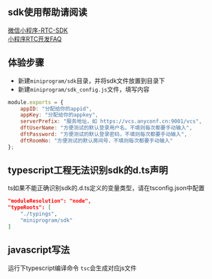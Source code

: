 ## sdk使用帮助请阅读  
[微信小程序-RTC-SDK](https://www.yuque.com/docs/share/13b3a358-6792-421e-b992-06f6997f395b)  
[小程序RTC开发FAQ](https://www.yuque.com/docs/share/dc18bf20-dbcd-4ea6-8f5c-9c04b579007c)

## 体验步骤
* 新建`miniprogram/sdk`目录，并将sdk文件放置到目录下
* 新建`miniprogram/sdk_config.js`文件，填写内容
```javascript
module.exports = {
    appID: "分配给你的appid",
    appKey: "分配给你的appkey",
    serverPrefix: "服务地址，如 https://vcs.anyconf.cn:9001/vcs",
    dftUserName: "方便测试的默认登录用户名，不填则每次都要手动输入",
    dftPassword: "方便测试的默认登录密码，不填则每次都要手动输入",
    dftRoomNo: "方便测试的默认房间号，不填则每次都要手动输入"
};
```

## typescript工程无法识别sdk的d.ts声明
ts如果不能正确识别sdk的.d.ts定义的变量类型，请在tsconfig.json中配置  
```json
"moduleResolution": "node",
"typeRoots": [
    "./typings",
    "miniprogram/sdk"
]
```

## javascript写法
运行下typescript编译命令 `tsc`会生成对应js文件
